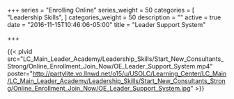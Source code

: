 +++
series = "Enrolling Online"
series_weight = 50
categories = [
  "Leadership Skills",
]
categories_weight = 50
description = ""
active = true
date = "2016-11-15T10:46:06-05:00"
title = "Leader Support System"

+++

{{< plvid src="LC_Main_Leader_Academy/Leadership_Skills/Start_New_Consultants_Strong/Online_Enrollment_Join_Now/OE_Leader_Support_System.mp4" poster="http://partylite.vo.llnwd.net/o15/u/USOLC/Learning_Center/LC_Main/LC_Main_Leader_Academy/Leadership_Skills/Start_New_Consultants_Strong/Online_Enrollment_Join_Now/OE_Leader_Support_System.jpg" >}}
